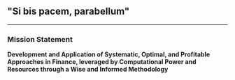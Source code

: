 

## "Si bis pacem, parabellum"
________________________________________________________________________________________________________________________________________________________________

###  Mission Statement

**Development and Application of Systematic, Optimal, and Profitable Approaches in Finance, leveraged by Computational Power and Resources through a Wise and  Informed Methodology**


<!-- check here! https://www.spacex.com/mission/ -->
